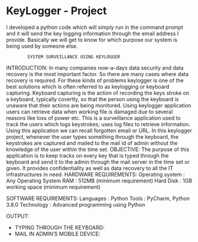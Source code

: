 
# KeyLogger - Project
I developed a python code which will simply run in the command prompt and it will send the key logging information through the email address I provide. Basically we will get to know for which purpose our system is being used by someone else.

            SYSTEM SURVEILLANCE USING KEYLOGGER 


INTRODUCTION: In many companies now-a-days data security and data recovery is the most important factor. So there are many cases where data recovery is required. For these kinds of problems keylogger is one of the best solutions which is often referred to as keylogging or keyboard capturing. Keyboard capturing is the action of recording the keys stroke on a keyboard, typically covertly, so that the person using the keyboard is unaware that their actions are being monitored. Using keylogger application users can retrieve data when working file is damaged due to several reasons like loss of power etc. This is a surveillance application used to track the users which logs keystrokes; uses log files to retrieve information. Using this application we can recall forgotten email or URL. In this keylogger project, whenever the user types something through the keyboard, the keystrokes are captured and mailed to the mail id of admin without the knowledge of the user within the time set. OBJECTIVE: The purpose of this application is to keep tracks on every key that is typed through the keyboard and send it to the admin through the mail server in the time set or given. It provides confidentiality as well as data recovery to all the IT infrastructures in need. HARDWARE REQUIREMENTS: Operating system : Any Operating System RAM : 512MB (minimum requirement) Hard Disk : 1GB working space (minimum requirement)

SOFTWARE REQUIREMENTS: Languages : Python Tools : PyCharm, Python 3.8.0 Technology : Advanced programming using Python

OUTPUT:

* TYPING THROUGH THE KEYBOARD:
* MAIL IN ADMIN’S MOBILE DEVICE:
